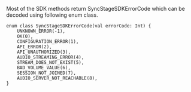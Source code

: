 Most of the SDK methods return SyncStageSDKErrorCode which can be decoded using following enum class.

```
enum class SyncStageSDKErrorCode(val errorCode: Int) {
    UNKNOWN_ERROR(-1),
    OK(0),
    CONFIGURATION_ERROR(1),
    API_ERROR(2),
    API_UNAUTHORIZED(3),
    AUDIO_STREAMING_ERROR(4),
    STREAM_DOES_NOT_EXIST(5),
    BAD_VOLUME_VALUE(6),
    SESSION_NOT_JOINED(7),
    AUDIO_SERVER_NOT_REACHABLE(8),
}
```